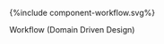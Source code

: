 <figure>
{%include component-workflow.svg%}
<p id="fX.X.X.X-X" class="figureTitle">Workflow (Domain Driven Design)</p>
</figure>
<br clear="all">
